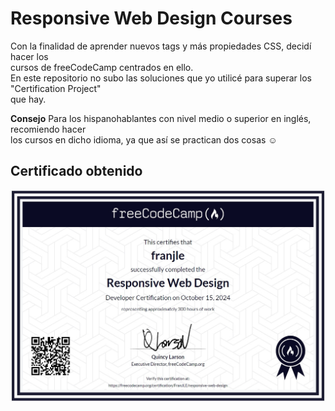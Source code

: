 # Responsive Web Design Courses  
Con la finalidad de aprender nuevos tags y más propiedades CSS, decidí hacer los   
cursos de freeCodeCamp centrados en ello.  
En este repositorio no subo las soluciones que yo utilicé para superar los "Certification Project"  
que hay.  
  
**Consejo** Para los hispanohablantes con nivel medio o superior en inglés, recomiendo hacer  
los cursos en dicho idioma, ya que así se practican dos cosas ☺
## Certificado obtenido
![Certificado](./images/certification.jpg)